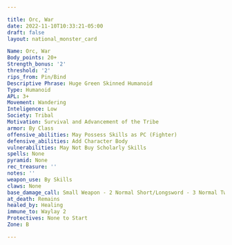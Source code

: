 ```yaml
---

title: Orc, War
date: 2022-11-10T10:33:21-05:00
draft: false
layout: national_monster_card

Name: Orc, War
Body_points: 20+
Strength_bonus: '2'
threshold: '2'
rips_from: Pin/Bind
Descriptive Phrase: Huge Green Skinned Humanoid
Type: Humanoid
APL: 3+
Movement: Wandering
Inteligence: Low
Society: Tribal
Motivation: Survival and Advancement of the Tribe
armor: By Class
offensive_abilities: May Possess Skills as PC (Fighter)
defensive_abilities: Add Character Body
vulnerabilities: May Not Buy Scholarly Skills
spells: None
pyramid: None
rec_treasure: ''
notes: ''
weapon_use: By Skills
claws: None
base_damage_call: Small Weapon - 2 Normal Short/Longsword - 3 Normal Two Handed - 5 Normal
at_death: Remains
healed_by: Healing
immune_to: Waylay 2
Protectives: None to Start
Zone: B

---
```



